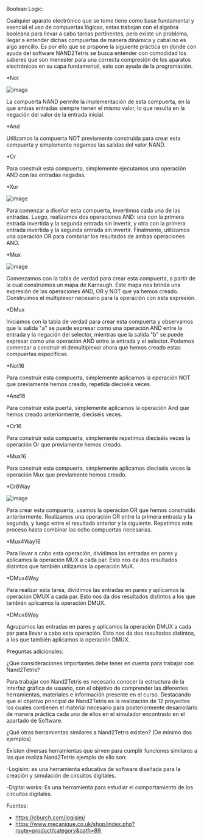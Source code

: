 Boolean Logic:

Cualquier aparato electrónico que se tome tiene como base fundamental y esencial el uso de compuertas lógicas, estas trabajan con el algebra booleana para llevar a cabo tareas pertinentes, pero existe un problema, llegar a entender dichas compuertas de manera dinámica y cabal no es algo sencillo. Es por ello que se propone la siguiente práctica en donde con ayuda del software NAND2Tetris se busca entender con comodidad los saberes que son menester para una correcta compresión de los aparatos electrónicos en su capa fundamental, esto con ayuda de la programación.

*Not

![image](https://github.com/user-attachments/assets/dc2279d8-0569-4b2d-9661-fe5e9d12ee80)

La compuerta NAND permite la implementación de esta compuerta, en la que ambas entradas siempre tienen el mismo valor, lo que resulta en la negación del valor de la entrada inicial.

*And

Utilizamos la compuerta NOT previamente construida para crear esta compuerta y simplemente negamos las salidas del valor NAND.

*Or

Para construir esta compuerta, simplemente ejecutamos una operación AND con las entradas negadas.

*Xor

![image](https://github.com/user-attachments/assets/92f518c3-5baf-4fe3-92b8-3675995a6277)

Para comenzar a diseñar esta compuerta, invertimos cada una de las entradas. Luego, realizamos dos operaciones AND: una con la primera entrada invertida y la segunda entrada sin invertir, y otra con la primera entrada invertida y la segunda entrada sin invertir. Finalmente, utilizamos una operación OR para combinar los resultados de ambas operaciones AND.

*Mux

![image](https://github.com/user-attachments/assets/1c8ef40e-c7f7-4d88-87ce-3929ba27a49c)

Comenzamos con la tabla de verdad para crear esta compuerta, a partir de la cual construimos un mapa de Karnaugh. Este mapa nos brinda una expresión de las operaciones AND, OR y NOT que ya hemos creado. Construimos el multiplexor necesario para la operación con esta expresión.

*DMux

Iniciamos con la tabla de verdad para crear esta compuerta y observamos que la salida "a" se puede expresar como una operación AND entre la entrada y la negación del selector, mientras que la salida "b" se puede expresar como una operación AND entre la entrada y el selector. Podemos comenzar a construir el demultiplexor ahora que hemos creado estas compuertas específicas.

*Not16

Para construir esta compuerta, simplemente aplicamos la operación NOT que previamente hemos creado, repetida dieciséis veces.

*And16

Para construir esta puerta, simplemente aplicamos la operación And que hemos creado anteriormente, dieciséis veces.

*Or16

Para construir esta compuerta, simplemente repetimos dieciséis veces la operación Or que previamente hemos creado.

*Mux16

Para construir esta compuerta, simplemente aplicamos dieciséis veces la operación Mux que previamente hemos creado.

*Or8Way

![image](https://github.com/user-attachments/assets/071e5ca7-9057-4011-bdf4-929a70e6e081)

Para crear esta compuerta, usamos la operación OR que hemos construido anteriormente. Realizamos una operación OR entre la primera entrada y la segunda, y luego entre el resultado anterior y la siguiente. Repetimos este proceso hasta combinar las ocho compuertas necesarias.

*Mux4Way16

Para llevar a cabo esta operación, dividimos las entradas en pares y aplicamos la operación MUX a cada par. Esto nos da dos resultados distintos que también utilizamos la operación MuX.

*DMux4Way

Para realizar esta tarea, dividimos las entradas en pares y aplicamos la operación DMUX a cada par. Esto nos da dos resultados distintos a los que también aplicamos la operación DMUX.

*DMux8Way

Agrupamos las entradas en pares y aplicamos la operación DMUX a cada par para llevar a cabo esta operación. Esto nos da dos resultados distintos, a los que también aplicamos la operación DMUX.


Preguntas adicionales:

¿Que consideraciones importantes debe tener en cuenta para trabajar con Nand2Tetris?

Para trabajar con Nand2Tetris es necesario conocer la estructura de la interfaz gráfica de usuario, con el objetivo de comprender las diferentes herramientas, materiales e información presente en el curso. Destacando que el objetivo principal de Nand2Tetris es la realización de 12 proyectos los cuales contienen el material necesario para posteriormente desarrollarlo de manera práctica cada uno de ellos en el simulador encontrado en el apartado de Software.

¿Qué otras herramientas similares a Nand2Tetris existen? (De mínimo dos ejemplos)

Existen diversas herramientas que sirven para cumplir funciones similares a las que realiza Nand2Tetris ejemplo de ello son:

-Logisim: es una herramienta educativa de software diseñada para la creación y simulación de circuitos digitales. 

-Digital works: Es una herramienta para estudiar el comportamiento de los circuitos digitales. 

Fuentes: 
- https://cburch.com/logisim/ 
- https://www.mecanique.co.uk/shop/index.php?route=product/category&path=89 
